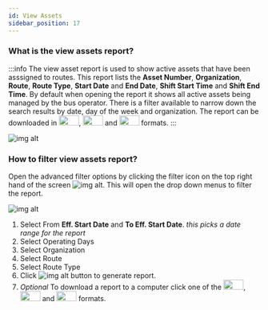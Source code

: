 ```yaml
---
id: View Assets
sidebar_position: 17
---
```



### What is the view assets report?
:::info
The view asset report is used to show active assets that have been asssigned to routes. This report lists the **Asset Number**, **Organization**, **Route**, **Route Type**, **Start Date**  and **End Date**, **Shift Start Time** and **Shift End Time**. By default when opening the report it shows all active assets being managed by the bus operator. There is a filter available to narrow down the search results by  date, day of the week and organization. The report can be downloaded in <img src='/img/csv-btn.png' height='20px' width='40px'/>, <img src='/img/pdf-btn.png' height='20px' width='40px'/> and <img src='/img/excel-btn.png' height='20px' width='40px'/> formats.
:::

![img alt](/img/reports-view-assets.png)

### How to filter view assets report?

Open the advanced filter options by clicking the filter icon on the top right hand of the screen ![img alt](/img/reports-adv-filter-icon.png). This will open the drop down menus to filter the report.

![img alt](/img/reports-view-assets-filter.png)
1. Select From **Eff. Start Date** and **To Eff. Start Date**. *this picks a date range for the report*
2. Select Operating Days
3. Select Organization
4. Select Route
5. Select Route Type
6. Click ![img alt](/img/reports-search-btn.png) button to generate report.
7. *Optional* To download a report to a computer click one of the <img src='/img/csv-btn.png' height='20px' width='40px'/>, <img src='/img/pdf-btn.png' height='20px' width='40px'/> and <img src='/img/excel-btn.png' height='20px' width='40px'/> formats.